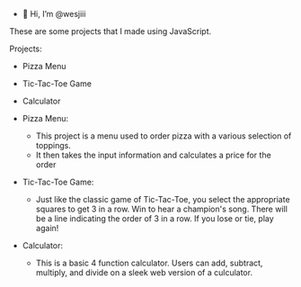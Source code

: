 - 👋 Hi, I’m @wesjiii

These are some projects that I made using JavaScript.

Projects:
- Pizza Menu
- Tic-Tac-Toe Game
- Calculator

- Pizza Menu:
  - This project is a menu used to order pizza with a various selection of toppings.
  - It then takes the input information and calculates a price for the order

- Tic-Tac-Toe Game:
  - Just like the classic game of Tic-Tac-Toe, you select the appropriate squares to get 3 in a row. Win to hear a champion's song. There will be a line indicating the order of 3 in a row. If you lose or tie, play again!
 
- Calculator:
  - This is a basic 4 function calculator. Users can add, subtract, multiply, and divide on a sleek web version of a culculator. 
